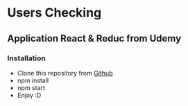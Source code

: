 # Users Checking

## Application React & Reduc from Udemy

### Installation

- Clone this repository from [Github](https://github.com/FlorianGG/users-checking)
- npm install
- npm start
- Enjoy :D
